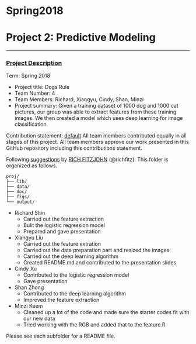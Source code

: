 # Spring2018


# Project 2: Predictive Modeling

----


### [Project Description](doc/)

Term: Spring 2018

+ Project title: Dogs Rule
+ Team Number: 4
+ Team Members: Richard, Xiangyu, Cindy, Shan, Minzi
+ Project summary: Given a training dataset of 1000 dog and 1000 cat pictures, our group was able to extract features from these training images. We then created a model which uses deep learning for image classification.

Contribution statement: [default](doc/a_note_on_contributions.md) All team members contributed equally in all stages of this project. All team members approve our work presented in this GitHub repository including this contributions statement.

Following [suggestions](http://nicercode.github.io/blog/2013-04-05-projects/) by [RICH FITZJOHN](http://nicercode.github.io/about/#Team) (@richfitz). This folder is organized as follows.

```
proj/
├── lib/
├── data/
├── doc/
├── figs/
└── output/
```
+ Richard Shin
  - Carried out the feature extraction
  - Bulit the logistic regression model
  - Prepared and gave presentation
+ Xiangyu Liu
  - Carried out the feature extration
  - Carried out the data preparation part and resized the images
  - Carried out the deep learning algorithm 
  - Created README.md and contributed to the presentation slides
+ Cindy Xu
  - Contributed to the logistic regression model
  - Gave presentation
+ Shan Zhong
  - Contributed to the deep learning algorithm
  - Improved the feature extraction 
+ Minzi Keem
  - Cleaned up a lot of the code and made sure the starter codes fit with our new data
  - Tried working with the RGB and added that to the feature.R

Please see each subfolder for a README file.
